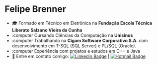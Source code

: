 # Felipe Brenner

- :mortar_board:   Formado em Técnico em Eletrônica na **Fundação Escola Técnica Liberato Salzano Vieira da Cunha**
- :computer   Cursando Ciências da Computação na **Unisinos**
- :computer   Trabalhando na **Cigam Software Corporativo S.A.** com desenvolvimento em T-SQL (SQL Server) e PL/SQL (Oracle).
- :computer   Experiência com projetos e estudos em C++ e Java
- :email: Entre em contato comigo: [![Linkedin Badge](https://img.shields.io/badge/-FelipeBrenner-blue?style=flat-square&logo=Linkedin&logoColor=white&link=https://www.linkedin.com/in/felipe-de-oliveira-brenner/)](https://www.linkedin.com/in/felipe-de-oliveira-brenner/) 
| 
[![Hotmail Badge](https://img.shields.io/badge/-felipeobrenner@hotmail.com-c14438?style=flat-square&logo=Hotmail&logoColor=white&link=mailto:felipeobrenner@hotmail.com)](mailto:felipeobrenner@hotmail.com)
